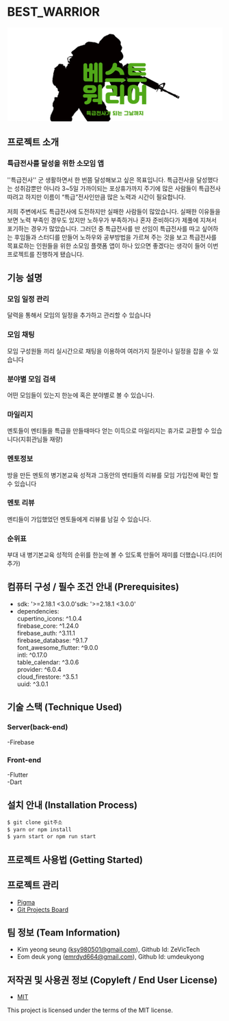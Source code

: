 # BEST_WARRIOR
![Best_Warrior_Logo](Logo_image/best_warrior-logo.png)

## 프로젝트 소개
### 특급전사를 달성을 위한 소모임 앱
''특급전사'' 군 생활하면서 한 번쯤 달성해보고 싶은 목표입니다. 특급전사을 달성했다는 성취감뿐만 아니라 3~5일 가까이되는 포상휴가까지 주기에 많은 사람들이 특급전사 따려고 하지만 이름이 “특급”전사인만큼 많은 노력과 시간이 필요합니다.  
  
저희 주변에서도 특급전사에 도전하지만 실패한 사람들이 많았습니다. 실패한 이유들을 보면 노력 부족인 경우도 있지만 노하우가 부족하거나 혼자 준비하다가 제풀에 지쳐서 포기하는 경우가 많았습니다. 그러던 중 특급전사를 딴 선임이 특급전사를 따고 싶어하는 후임들과 스터디를 만들어 노하우와 공부방법을 가르쳐 주는 것을 보고 특급전사를 목표로하는 인원들을 위한 소모임 플랫폼 앱이 하나 있으면 좋겠다는 생각이 들어 이번 프로젝트를 진행하게 됐습니다.


## 기능 설명
### 모임 일정 관리
달력을 통해서 모임의 일정을 추가하고 관리할 수 있습니다
  
### 모임 채팅
모임 구성원들 끼리 실시간으로 채팅을 이용하여 여러가지 질문이나 일정을 잡을 수 있습니다

### 분야별 모임 검색
어떤 모임들이 있는지 한눈에 혹은 분야별로 볼 수 있습니다.

### 마일리지
멘토들이 멘티들을 특급을 만들때마다 얻는 이득으로 마일리지는 휴가로 교환할 수 있습니다(지휘관님들 재량)

### 멘토정보 
방을 만든 멘토의  병기본교육 성적과 그동안의 멘티들의 리뷰를 모임 가입전에 확인 할 수 있습니다 

### 멘토 리뷰
멘티들이 가입했었던 멘토들에게 리뷰를 남길 수 있습니다.

### 순위표
부대 내 병기본교육 성적의 순위를 한눈에 볼 수 있도록 만들어 재미를 더했습니다.(티어 추가)


## 컴퓨터 구성 / 필수 조건 안내 (Prerequisites)
* sdk: '>=2.18.1 <3.0.0'sdk: '>=2.18.1 <3.0.0'
* dependencies:  
  cupertino_icons: ^1.0.4  
  firebase_core: ^1.24.0  
  firebase_auth: ^3.11.1  
  firebase_database: ^9.1.7  
  font_awesome_flutter: ^9.0.0  
  intl: ^0.17.0  
  table_calendar: ^3.0.6  
  provider: ^6.0.4  
  cloud_firestore: ^3.5.1  
  uuid: ^3.0.1  

## 기술 스택 (Technique Used) 
### Server(back-end)
-Firebase
 
### Front-end
-Flutter  
-Dart

## 설치 안내 (Installation Process)
```bash
$ git clone git주소
$ yarn or npm install
$ yarn start or npm run start
```

## 프로젝트 사용법 (Getting Started)

## 프로젝트 관리
* [Pigma](https://www.figma.com/file/hkQDxDwJb9ALVmcVLKTr04/%EB%B2%A0%EC%8A%A4%ED%8A%B8%EC%9B%8C%EB%A6%AC%EC%96%B4?node-id=0%3A1)
* [Git Projects Board](https://github.com/orgs/osamhack2022-v2/projects/6/views/1)

## 팀 정보 (Team Information)
- Kim yeong seung  (ksy980501@gmail.com), Github Id: ZeVicTech
- Eom deuk yong (emrdyd664@gmail.com), Github Id: umdeukyong

## 저작권 및 사용권 정보 (Copyleft / End User License)
 * [MIT](https://github.com/osamhack2022-v2/APP_BestWarrior_Warrior/blob/main/LICENSE.md)

This project is licensed under the terms of the MIT license.

